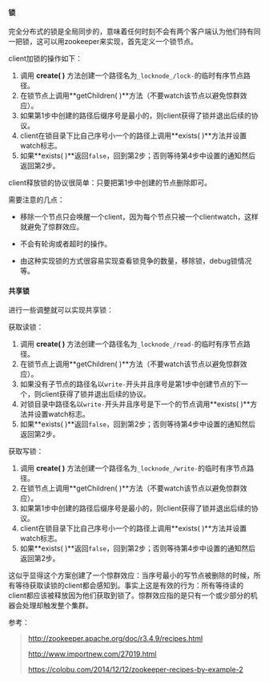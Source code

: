 #### 锁

完全分布式的锁是全局同步的，意味着任何时刻不会有两个客户端认为他们持有同一把锁，这可以用zookeeper来实现，首先定义一个锁节点。

client加锁的操作如下：

1. 调用 **create( )** 方法创建一个路径名为`_locknode_/lock-`的临时有序节点路径。
2. 在锁节点上调用**getChildren( )**方法（不要watch该节点以避免惊群效应）。
3. 如果第1步中创建的路径后缀序号是最小的，则client获得了锁并退出后续的协议。
4. client在锁目录下比自己序号小一个的路径上调用**exists( )**方法并设置watch标志。
5. 如果**exists( )**返回`false`，回到第2步；否则等待第4步中设置的通知然后返回第2步。

client释放锁的协议很简单：只要把第1步中创建的节点删除即可。

需要注意的几点：

- 移除一个节点只会唤醒一个client，因为每个节点只被一个clientwatch，这样就避免了惊群效应。

- 不会有轮询或者超时的操作。

- 由这种实现锁的方式很容易实现查看锁竞争的数量，移除锁，debug锁情况等。

#### 共享锁

进行一些调整就可以实现共享锁：

获取读锁：

1. 调用 **create( )** 方法创建一个路径名为`_locknode_/read-`的临时有序节点路径。
2. 在锁节点上调用**getChildren( )**方法（不要watch该节点以避免惊群效应）。
3. 如果没有子节点的路径名以`write-`开头并且序号是第1步中创建节点的下一个，则client获得了锁并退出后续的协议。
4. 对锁目录中路径名以`write-`开头并且序号是下一个的节点调用**exists( )**方法并设置watch标志。
5. 如果**exists( )**返回`false`，回到第2步；否则等待第4步中设置的通知然后返回第2步。

获取写锁：

1. 调用 **create( )** 方法创建一个路径名为`_locknode_/write-`的临时有序节点路径。
2. 在锁节点上调用**getChildren( )**方法（不要watch该节点以避免惊群效应）。
3. 如果第1步中创建的路径后缀序号是最小的，则client获得了锁并退出后续的协议。
4. client在锁目录下比自己序号小一个的路径上调用**exists( )**方法并设置watch标志。
5. 如果**exists( )**返回`false`，回到第2步；否则等待第4步中设置的通知然后返回第2步。

这似乎显得这个方案创建了一个惊群效应：当序号最小的写节点被删除的时候，所有等待获取读锁的client都会感知到。事实上这是有效的行为：所有等待读的client都应该被释放因为他们获取到锁了。惊群效应指的是只有一个或少部分的机器会处理却触发整个集群。

参考：  

> http://zookeeper.apache.org/doc/r3.4.9/recipes.html
>
> http://www.importnew.com/27019.html
>
> https://colobu.com/2014/12/12/zookeeper-recipes-by-example-2